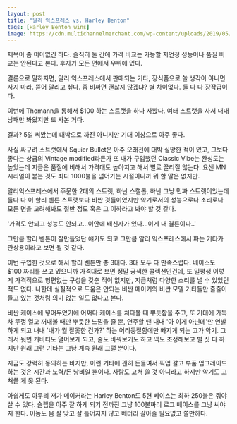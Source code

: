 ```yaml
---
layout: post
title: "알리 익스프레스 vs. Harley Benton"
tags: [Harley Benton wins]
image: https://cdn.multichannelmerchant.com/wp-content/uploads/2019/05/aliexpress-logo-feature.jpg
---
```


제목이 좀 어이없긴 하다. 솔직히 둘 간에 가격 비교는 가능할 지언정 성능이나 품질 비교는 안된다고 본다. 후자가 모든 면에서 우위에 있다.

결론으로 말하자면, 알리 익스프레스에서 판매되는 기타, 장식품으로 쓸 생각이 아니면 사지 마라. 뜯어 말리고 싶다. 좀 비싸면 괜찮지 않겠냐? 별 차이없다. 둘 다 다 장작급이다.

이번에 Thomann을 통해서 $100 하는 스트랫을 하나 사봤다. 여태 스트랫을 사서 내내 낭패만 봐왔지만 또 사본 거다. 

결과? 5일 써봤는데 대박으로 까진 아니지만 기대 이상으로 아주 좋다. 

사실 싸구려 스트랫에서 Squier Bullet은 아주 오래전에 대박 실망한 적이 있고, 그보다 좋다는 상급의 Vintage modified라든가 또 내가 구입했던 Classic Vibe는 완성도는 높았는데 지금은 품질에 비해서 가격대도 높아지고 해서 별로 끌리질 않는다. 요샌 MN 시리얼이 붙는 것도 죄다 1000불을 넘어가는 시절이니까 뭐 할 말은 없지만.

알리익스프레스에서 주문한 2대의 스트랫, 하난 스캘롭, 하난 그냥 민짜 스트랫이었는데 둘다 다 이 할리 벤튼 스트랫보다 비싼 것들이었지만 악기로서의 성능으로나 소리로나 모든 면을 고려해봐도 절반 정도 혹은 그 이하라고 봐야 할 것 같다.

'가격도 안되고 성능도 안되고...이안에 배신자가 있다...이게 내 결론이다..'

그만큼 할리 벤튼이 잘만들었단 얘기도 되고 그만큼 알리 익스프레스에서 파는 기타가 관상용이라고 보면 될 것 같다.

이번 구입한 것으로 해서 할리 벤튼만 총 3대다. 3대 모두 다 만족스럽다. 베이스도 $100 짜리를 쓰고 있으니까 가격대로 보면 정말 궁색한 콜렉션인건데, 또 일평생 이렇게 가격적으로 형편없는 구성을 갖춘 적이 없지만, 지금처럼 다양한 소리를 낼 수 있었던 적도 없다. 나한테 실질적으로 도움은 안되는 비싼 메이커의 비싼 모델 기타들만 줄줄이 들고 있는 것처럼 의미 없는 일도 없다고 본다.

비싼 케이스에 넣어두었기에 어쩌다 케이스를 쳐다볼 때 뿌듯함을 주고, 또 기대에 가득차 뚜껑 열고 꺼내볼 때만 뿌듯한 느낌을 줄 뿐, 연주할 땐 내내 '아 이게 아닌데'만 연발하게 되고 내내 '내가 뭘 잘못한 건가?' 하는 어리둥절함에만 빠지게 되는 고가 악기. 그래서 뒷면 캐비티도 열어보게 되고, 줄도 바꿔보기도 하고 넥도 조정해보고 별 짓 다 하지만 원래 그런 기타는 그냥 계속 원래 그럴 뿐이다. 

지금도 강력히 동의하는 바지만, 이런 기타에 괜히 돈들여서 픽업 갈고 부품 업그레이드 하는 것은 시간과 노력/돈 낭비일 뿐이다. 사람도 고쳐 쓸 것 아니라고 하지만 악기도 고쳐쓸 게 못 된다. 

아쉽게도 아무리 저가 메이커라는 Harley Benton도 5현 베이스는 최하 250불은 줘야 살 수 있다. 슬랩을 아주 잘 하게 되기 전까진 그냥 100불짜리 로그 베이스를 그냥 써야지 한다. 이놈도 음 잘 맞고 잘 틀어지지 않고 베터리 갈아줄 필요없고 쓸만하다. 